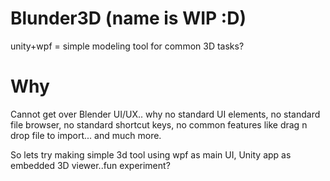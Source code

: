 # Blunder3D (name is WIP :D)
unity+wpf = simple modeling tool for common 3D tasks?

# Why
Cannot get over Blender UI/UX..
why no standard UI elements, no standard file browser, no standard shortcut keys, no common features like drag n drop file to import... and much more.

So lets try making simple 3d tool using wpf as main UI, Unity app as embedded 3D viewer..fun experiment?
